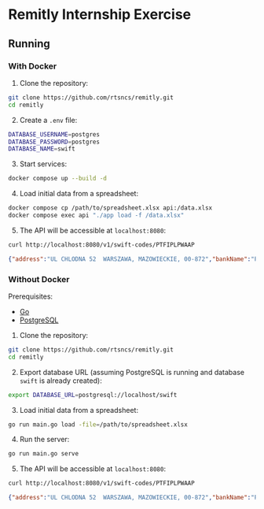 # Remitly Internship Exercise

## Running
### With Docker

1. Clone the repository:

```bash
git clone https://github.com/rtsncs/remitly.git
cd remitly
```

2. Create a `.env` file:

```bash
DATABASE_USERNAME=postgres
DATABASE_PASSWORD=postgres
DATABASE_NAME=swift
```

3. Start services:

```bash
docker compose up --build -d
```

4. Load initial data from a spreadsheet:

```bash
docker compose cp /path/to/spreadsheet.xlsx api:/data.xlsx
docker compose exec api "./app load -f /data.xlsx"
```

5. The API will be accessible at `localhost:8080`:
```bash
curl http://localhost:8080/v1/swift-codes/PTFIPLPWAAP
```
```json
{"address":"UL CHLODNA 52  WARSZAWA, MAZOWIECKIE, 00-872","bankName":"PKO TOWARZYSTWO FUNDUSZY INWESTYCYJNYCH SA","countryISO2":"PL","countryName":"POLAND","isHeadquarter":false,"swiftCode":"PTFIPLPWAAP"}
```

### Without Docker
Prerequisites:
- [Go](https://go.dev/doc/install)
- [PostgreSQL](https://www.postgresql.org/download/)

1. Clone the repository:

```bash
git clone https://github.com/rtsncs/remitly.git
cd remitly
```

2. Export database URL (assuming PostgreSQL is running and database `swift` is already created):
```bash
export DATABASE_URL=postgresql://localhost/swift
```

3. Load initial data from a spreadsheet:
```bash
go run main.go load -file=/path/to/spreadsheet.xlsx
```

4. Run the server:
```bash
go run main.go serve
```

5. The API will be accessible at `localhost:8080`:
```bash
curl http://localhost:8080/v1/swift-codes/PTFIPLPWAAP
```
```json
{"address":"UL CHLODNA 52  WARSZAWA, MAZOWIECKIE, 00-872","bankName":"PKO TOWARZYSTWO FUNDUSZY INWESTYCYJNYCH SA","countryISO2":"PL","countryName":"POLAND","isHeadquarter":false,"swiftCode":"PTFIPLPWAAP"}
```
